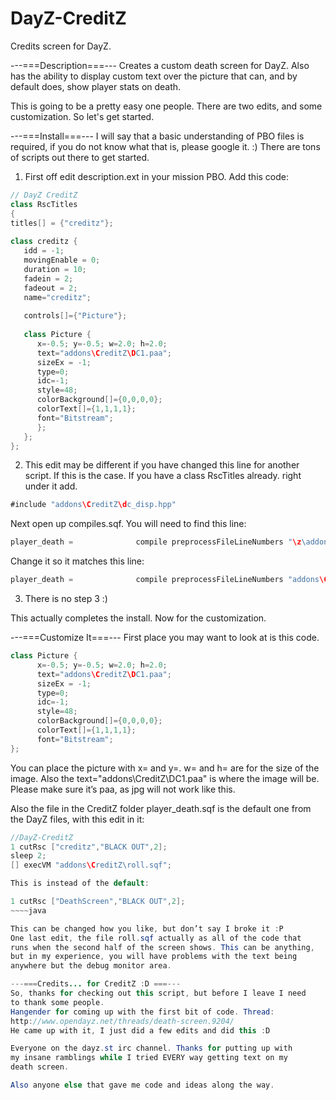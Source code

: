 DayZ-CreditZ
============

Credits screen for DayZ.

---===Description===---
Creates a custom death screen for DayZ. Also has the
ability to display custom text over the picture that can, and by default 
does, show player stats on death.

This is going to be a pretty easy one people. There are two edits, and
some customization. So let's get started.

---===Install===---
I will say that a basic understanding of PBO files is required, if you
do not know what that is, please google it. :) There are tons of scripts
out there to get started.

1) First off edit description.ext in your mission PBO. Add this code:

~~~~java
// DayZ CreditZ
class RscTitles
{
titles[] = {"creditz"};
 
class creditz {
   idd = -1;
   movingEnable = 0;
   duration = 10;
   fadein = 2;
   fadeout = 2;
   name="creditz";
 
   controls[]={"Picture"};
 
   class Picture {
      x=-0.5; y=-0.5; w=2.0; h=2.0;
      text="addons\CreditZ\DC1.paa";
      sizeEx = -1;
      type=0;
      idc=-1;
      style=48;
      colorBackground[]={0,0,0,0};
      colorText[]={1,1,1,1};
      font="Bitstream";
      };
   };
};
~~~~
2) This edit may be different if you have changed this line for another
script. If this is the case. If you have a class RscTitles already.
right under it add.

~~~~java
#include "addons\CreditZ\dc_disp.hpp"   
~~~~
   
Next open up compiles.sqf. You will need to find this line:   

~~~~java
player_death =				compile preprocessFileLineNumbers "\z\addons\dayz_code\compile\player_death.sqf";
~~~~

Change it so it matches this line:

~~~~java
player_death =				compile preprocessFileLineNumbers "addons\CreditZ\player_death.sqf";
~~~~
  
   
3) There is no step 3 :)   

   
This actually completes the install. Now for the customization.
   
---===Customize It===---
First place you may want to look at is this code.

~~~~java   
class Picture {
      x=-0.5; y=-0.5; w=2.0; h=2.0;
      text="addons\CreditZ\DC1.paa";
      sizeEx = -1;
      type=0;
      idc=-1;
      style=48;
      colorBackground[]={0,0,0,0};
      colorText[]={1,1,1,1};
      font="Bitstream";
};
~~~~
You can place the picture with x= and y=. w= and h= are for the size
of the image. Also the text="addons\CreditZ\DC1.paa" is where the
image will be. Please make sure it’s paa, as jpg will not work like this.

Also the file in the CreditZ folder player_death.sqf is the default
one from the DayZ files, with this edit in it:
~~~~java
//DayZ-CreditZ
1 cutRsc ["creditz","BLACK OUT",2];
sleep 2;
[] execVM "addons\CreditZ\roll.sqf";

This is instead of the default:

1 cutRsc ["DeathScreen","BLACK OUT",2];
~~~~java

This can be changed how you like, but don’t say I broke it :P
One last edit, the file roll.sqf actually as all of the code that
runs when the second half of the screen shows. This can be anything,
but in my experience, you will have problems with the text being
anywhere but the debug monitor area.

---===Credits... for CreditZ :D ===---
So, thanks for checking out this script, but before I leave I need
to thank some people.
Hangender for coming up with the first bit of code. Thread: 
http://www.opendayz.net/threads/death-screen.9204/
He came up with it, I just did a few edits and did this :D

Everyone on the dayz.st irc channel. Thanks for putting up with
my insane ramblings while I tried EVERY way getting text on my
death screen.

Also anyone else that gave me code and ideas along the way.
